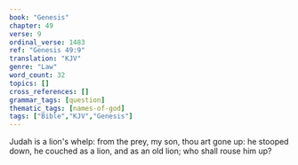 ```yaml
---
book: "Genesis"
chapter: 49
verse: 9
ordinal_verse: 1483
ref: "Genesis 49:9"
translation: "KJV"
genre: "Law"
word_count: 32
topics: []
cross_references: []
grammar_tags: [question]
thematic_tags: [names-of-god]
tags: ["Bible","KJV","Genesis"]
---
```

Judah is a lion's whelp: from the prey, my son, thou art gone up: he stooped down, he couched as a lion, and as an old lion; who shall rouse him up?

